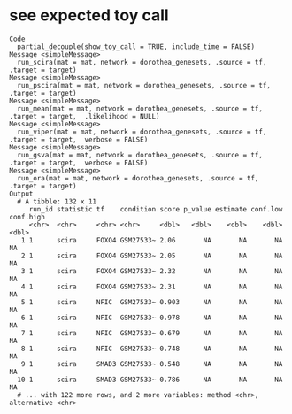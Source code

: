 # see expected toy call

    Code
      partial_decouple(show_toy_call = TRUE, include_time = FALSE)
    Message <simpleMessage>
      run_scira(mat = mat, network = dorothea_genesets, .source = tf, .target = target)
    Message <simpleMessage>
      run_pscira(mat = mat, network = dorothea_genesets, .source = tf, .target = target)
    Message <simpleMessage>
      run_mean(mat = mat, network = dorothea_genesets, .source = tf, .target = target,  .likelihood = NULL)
    Message <simpleMessage>
      run_viper(mat = mat, network = dorothea_genesets, .source = tf, .target = target,  verbose = FALSE)
    Message <simpleMessage>
      run_gsva(mat = mat, network = dorothea_genesets, .source = tf, .target = target,  verbose = FALSE)
    Message <simpleMessage>
      run_ora(mat = mat, network = dorothea_genesets, .source = tf, .target = target)
    Output
      # A tibble: 132 x 11
         run_id statistic tf    condition score p_value estimate conf.low conf.high
         <chr>  <chr>     <chr> <chr>     <dbl>   <dbl>    <dbl>    <dbl>     <dbl>
       1 1      scira     FOXO4 GSM27533~ 2.06       NA       NA       NA        NA
       2 1      scira     FOXO4 GSM27533~ 2.05       NA       NA       NA        NA
       3 1      scira     FOXO4 GSM27533~ 2.32       NA       NA       NA        NA
       4 1      scira     FOXO4 GSM27533~ 2.31       NA       NA       NA        NA
       5 1      scira     NFIC  GSM27533~ 0.903      NA       NA       NA        NA
       6 1      scira     NFIC  GSM27533~ 0.978      NA       NA       NA        NA
       7 1      scira     NFIC  GSM27533~ 0.679      NA       NA       NA        NA
       8 1      scira     NFIC  GSM27533~ 0.748      NA       NA       NA        NA
       9 1      scira     SMAD3 GSM27533~ 0.548      NA       NA       NA        NA
      10 1      scira     SMAD3 GSM27533~ 0.786      NA       NA       NA        NA
      # ... with 122 more rows, and 2 more variables: method <chr>, alternative <chr>

